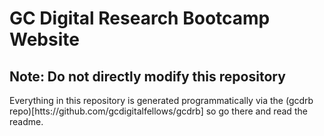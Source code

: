 # GC Digital Research Bootcamp Website

## Note: Do not directly modify this repository

Everything in this repository is generated programmatically via the (gcdrb repo)[htts://github.com/gcdigitalfellows/gcdrb] so go there and read the readme. 
